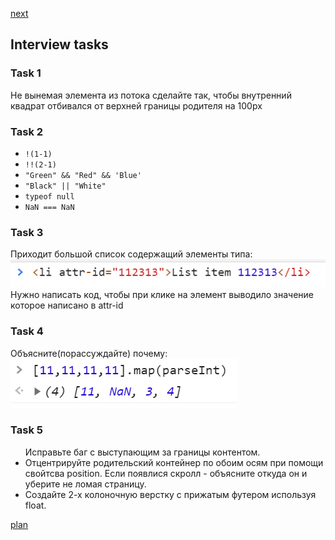 <a href="02.md">next</a>
<h2>Interview tasks</h2>

<h3>Task 1</h3>
<div>
Не вынемая элемента из потока сделайте так, чтобы внутренний квадрат отбивался от верхней границы родителя на 100px
</div>

<h3>Task 2</h3>
<div>
<ul>
<li>
<code>!(1-1)</code>
</li>
<li>
<code>!!(2-1)</code>
</li>
<li>
<code>"Green" && "Red" && 'Blue'</code>
</li>
<li>
<code>"Black" || "White"</code>
</li>
<li>
<code>typeof null</code>
</li>
<li>
<code>NaN === NaN</code>
</li>
</ul>
</div>

<h3>Task 3</h3>

<div>
Приходит большой список содержащий элементы типа:<img src="media/int_1.png">
<br/>
Нужно написать код, чтобы при клике на элемент выводило значение которое написано в attr-id
</div>

<h3>Task 4</h3>

<div>
Объясните(порассуждайте) почему:
<br/>
<img src="media/int_2.png">
</div>

<h3>Task 5</h3>

<ul>
<liv>
Исправьте баг с выступающим за границы контентом.
</liv>
<li>
Отцентрируйте родительский контейнер по обоим осям при помощи свойтсва position.
Если появлися скролл - объясните откуда он и уберите не ломая страницу.
</li>
<li>
Создайте 2-х колоночную верстку с прижатым футером используя float.
</li>
</ul>

<a href="00.md">plan</a>
